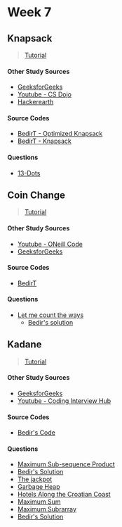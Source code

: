 # Week 7


## Knapsack

> [Tutorial]()

#### Other Study Sources
- [GeeksforGeeks](http://www.geeksforgeeks.org/dynamic-programming-set-10-0-1-knapsack-problem/)
- [Youtube - CS Dojo](https://www.youtube.com/watch?v=xOlhR_2QCXY)
- [Hackerearth](https://www.hackerearth.com/practice/notes/the-knapsack-problem/)

#### Source Codes
- [BedirT - Optimized Knapsack](https://github.com/BedirT/Algorithms_and_DS/blob/master/Algorithms/Dynamic/Optimized%20Knapsack.cpp)
- [BedirT - Knapsack](https://github.com/BedirT/Algorithms_and_DS/blob/master/Algorithms/Dynamic/Knapsack%20Algorithm.cpp)

#### Questions
- [13-Dots](https://uva.onlinejudge.org/index.php?option=onlinejudge&page=show_problem&problem=1760)


## Coin Change

> [Tutorial]()

#### Other Study Sources
- [Youtube - ONeill Code](https://www.youtube.com/watch?v=jaNZ83Q3QGc&t=205s)
- [GeeksforGeeks](https://www.geeksforgeeks.org/coin-change-dp-7/)

#### Source Codes
- [BedirT](https://github.com/NAU-ACM/ICPC-Question-Solving/blob/master/BedirT/Chapter%203/UVa%20-%2000357.cpp)

#### Questions
- [Let me count the ways](https://uva.onlinejudge.org/index.php?option=onlinejudge&page=show_problem&problem=293)
  - [Bedir's solution](https://github.com/NAU-ACM/ICPC-Question-Solving/blob/master/BedirT/Chapter%203/UVa%20-%20357.cpp)


## Kadane

> [Tutorial](http://bedirtapkan.com/Kadane's-Algorithm/)

#### Other Study Sources
- [GeeksforGeeks](http://www.geeksforgeeks.org/largest-sum-contiguous-subarray/)
- [Youtube - Coding Interview Hub](https://www.youtube.com/watch?v=86CQq3pKSUw)
 
#### Source Codes
- [Bedir's Code](https://github.com/BedirT/Algorithms_and_DS/blob/master/Algorithms/Dynamic/Kadane's%20Algorithm.cpp)

#### Questions
- [Maximum Sub-sequence Product](https://uva.onlinejudge.org/index.php?option=com_onlinejudge&Itemid=8&page=show_problem&category=24&problem=728&mosmsg=Submission+received+with+ID+18120191)
 - [Bedir's Solution](https://github.com/BedirT/Algorithms_and_DS/blob/master/Problems/Curriculum%20Q's/Week%2010/Maximum%20Sub-sequence%20Product.cpp)
- [The jackpot](https://uva.onlinejudge.org/index.php?option=com_onlinejudge&Itemid=8&category=24&page=show_problem&problem=1625)
- [Garbage Heap](https://uva.onlinejudge.org/index.php?option=com_onlinejudge&Itemid=8&category=24&page=show_problem&problem=1696)
- [Hotels Along the Croatian Coast](http://www.spoj.com/problems/HOTELS/)
- [Maximum Sum](http://acm.timus.ru/problem.aspx?space=1&num=1146)
- [Maximum Subrarray](https://www.hackerrank.com/challenges/maxsubarray)
 - [Bedir's Solution](https://github.com/BedirT/Algorithms_and_DS/blob/master/Problems/HackerRank/Algorithms/Dynamic%20Programming/Maximum%20Subarray.cpp)
